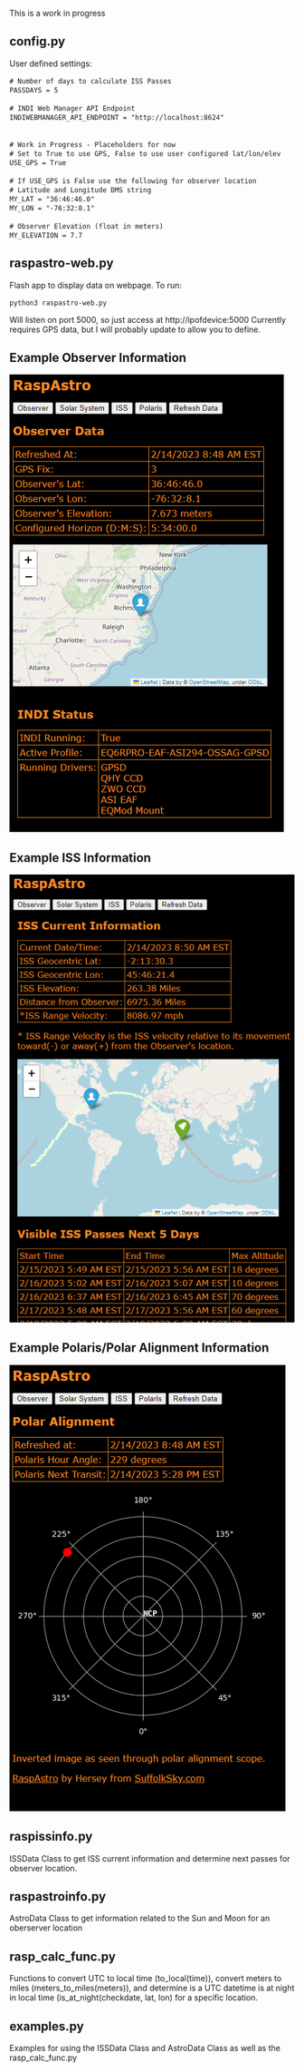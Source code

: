 This is a work in progress


## config.py 
User defined settings:
```
# Number of days to calculate ISS Passes
PASSDAYS = 5

# INDI Web Manager API Endpoint
INDIWEBMANAGER_API_ENDPOINT = "http://localhost:8624"


# Work in Progress - Placeholders for now
# Set to True to use GPS, False to use user configured lat/lon/elev
USE_GPS = True

# If USE_GPS is False use the following for observer location
# Latitude and Longitude DMS string
MY_LAT = "36:46:46.0"
MY_LON = "-76:32:8.1"

# Observer Elevation (float in meters)
MY_ELEVATION = 7.7
```

## raspastro-web.py
Flash app to display data on webpage. To run:

```
python3 raspastro-web.py
```

Will listen on port 5000, so just access at http://ipofdevice:5000 
Currently requires GPS data, but I will probably update to allow you to define.

## Example Observer Information
![RaspAstro Observer Page](https://github.com/herseyc/raspastro/blob/master/status/img/raspastro-observer-page.png?raw=true)

## Example ISS Information
![RaspAstro ISS Page](https://github.com/herseyc/raspastro/blob/master/status/img/raspastro-iss-page.png?raw=true)

## Example Polaris/Polar Alignment Information
![RaspAstro Polaris Page](https://github.com/herseyc/raspastro/blob/master/status/img/raspastro-polaris-page.png?raw=true)

## raspissinfo.py
ISSData Class to get ISS current information and determine next passes for observer location.

## raspastroinfo.py
AstroData Class to get information related to the Sun and Moon for an oberserver location

## rasp_calc_func.py
Functions to convert UTC to local time (to_local(time)), convert meters to miles (meters_to_miles(meters)), and determine is a UTC datetime is at night in local time (is_at_night(checkdate, lat, lon) for a specific location.

## examples.py
Examples for using the ISSData Class and AstroData Class as well as the rasp_calc_func.py
